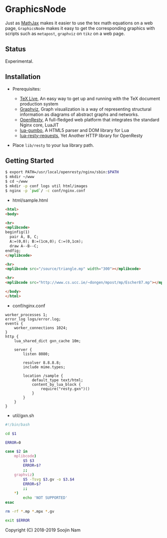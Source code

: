 GraphicsNode
=======
Just as [MathJax](https://www.mathjax.org/) makes it easier to use the tex math equations on a web page, `GraphicsNode` makes it easy to get the corresponding graphics with scripts such as `metapost`, `graphviz` on `tikz` on a web page.

Status
------
Experimental.

Installation
------------
- Prerequisites:
  
  - [TeX Live](https://www.tug.org/texlive/), An easy way to get up and running with the TeX document production system
  - [Graphviz](https://www.graphviz.org/), Graph visualization is a way of representing structural information as diagrams of abstract graphs and networks.
  - [OpenResty](http://openresty.org/en/), A full-fledged web platform that integrates the standard Nginx core, LuaJIT
  - [lua-gumbo](https://craigbarnes.gitlab.io/lua-gumbo/), A HTML5 parser and DOM library for Lua
  - [lua-resty-requests](https://github.com/tokers/lua-resty-requests), Yet Another HTTP library for OpenResty
- Place `lib/resty` to your lua library path.

Getting Started
---------------
```bash
$ export PATH=/usr/local/openresty/nginx/sbin:$PATH
$ mkdir ~/www
$ cd ~/www
$ mkdir -p conf logs util html/images
$ nginx -p `pwd`/ -c conf/nginx.conf
```

- html/sample.html
```html
<html>
<body>

<hr>
<mplibcode>
beginfig(1)
  pair A, B, C;
  A:=(0,0); B:=(1cm,0); C:=(0,1cm);
  draw A--B--C;
endfig;
</mplibcode>

<hr>
<mplibcode src="/source/triangle.mp" width="300"></mplibcode>

<hr>
<mplibcode src="http://www.cs.ucc.ie/~dongen/mpost/mp/Escher87.mp"></mplibcode>

</body>
</html>
```

- conf/nginx.conf
```
worker_processes 1;
error_log logs/error.log;
events {
    worker_connections 1024;
}
http {
    lua_shared_dict gxn_cache 10m;
    
    server {
        listen 8080;
        
        resolver 8.8.8.8;
        include mime.types;
        
        location /sample {
            default_type text/html;
            content_by_lua_block {
                require("resty.gxn")()
            }
        }
    }
}
```

- util/gxn.sh
```bash
#!/bin/bash

cd $1

ERROR=0

case $2 in
    mplibcode)
        $5 $3
        ERROR=$?
        ;;
    graphviz)
        $5 -Tsvg $3.gv -o $3.$4
        ERROR=$?
        ;;
    *)
        echo 'NOT SUPPORTED'
esac

rm -rf *.mp *.mpx *.gv

exit $ERROR
```

Copyright (C) 2018-2019 Soojin Nam

